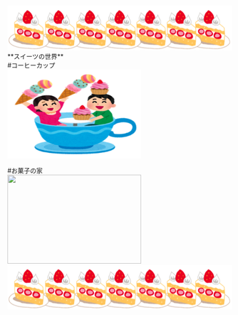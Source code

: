 
<img src="ケーキ.png" width="8000" height="100"/>
**スイーツの世界**<br>
#コーヒーカップ<br>
<img src="coffee.png" width="300" height="200"/>

#お菓子の家<br>
<img src="家.png" width="300" height="200"/>
<img src="ケーキ.png" width="800" height="100"/>
